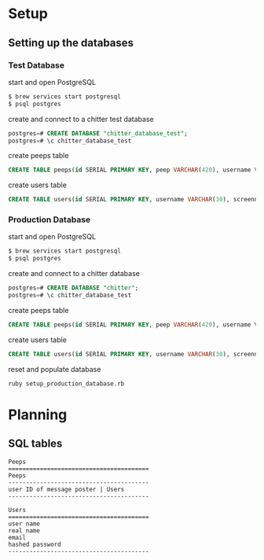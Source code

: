 # Setup

## Setting up the databases

### Test Database

start and open PostgreSQL
```sh
$ brew services start postgresql
$ psql postgres
```
create and connect to a chitter test database
```sql
postgres=# CREATE DATABASE "chitter_database_test";
postgres=# \c chitter_database_test
```

create peeps table
```sql
CREATE TABLE peeps(id SERIAL PRIMARY KEY, peep VARCHAR(420), username VARCHAR(30), timestamp VARCHAR(24));
```

create users table
```sql
CREATE TABLE users(id SERIAL PRIMARY KEY, username VARCHAR(30), screenname VARCHAR(30), email VARCHAR(60), password VARCHAR(140));
```

### Production Database

start and open PostgreSQL
```sh
$ brew services start postgresql
$ psql postgres
```

create and connect to a chitter database
```sql
postgres=# CREATE DATABASE "chitter";
postgres=# \c chitter_database_test
```
create peeps table
```sql
CREATE TABLE peeps(id SERIAL PRIMARY KEY, peep VARCHAR(420), username VARCHAR(30), timestamp VARCHAR(24));
```

create users table
```sql
CREATE TABLE users(id SERIAL PRIMARY KEY, username VARCHAR(30), screenname VARCHAR(30), email VARCHAR(60), password VARCHAR(140));
```

reset and populate database
```terminal
ruby setup_production_database.rb
```

# Planning

## SQL tables

```language
Peeps
========================================
Peeps
----------------------------------------
user ID of message poster | Users
----------------------------------------

Users
========================================
user name
real name
email
hashed password
----------------------------------------


```